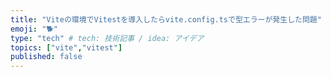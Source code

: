 ```yaml
---
title: "Viteの環境でVitestを導入したらvite.config.tsで型エラーが発生した問題"
emoji: "🐕"
type: "tech" # tech: 技術記事 / idea: アイデア
topics: ["vite","vitest"]
published: false
---
```

